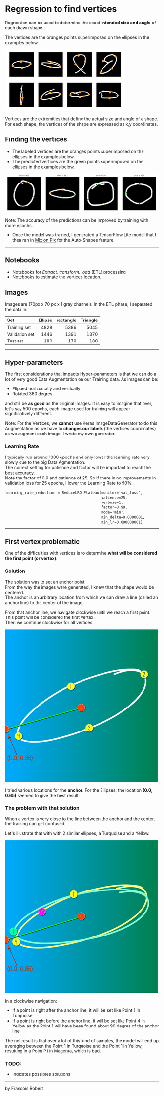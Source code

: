 # Regression to find vertices

Regression can be used to determine the exact **intended size and angle** of each drawn shape.

The vertices are the oranges points superimposed on the ellipses in the examples below.   

![examples](readme_images/vertices_ell.png)


Vertices are the extremities that define the actual size and angle of a shape.  
For each shape, the vertices of the shape are expressed as x,y coordinates.  


## Finding the vertices
- The labeled vertices are the oranges points superimposed on the ellipses in the examples below. 
- The predicted vertices are the green points superimposed on the ellipses in the examples below.

![examples](readme_images/predictions_ell.png)

Note: The accuracy of the predictions can be improved by training with more epochs.
- Once the model was trained, I generated a TensorFlow Lite model that I then ran in [Mix on Pix](https://apps.apple.com/us/app/mix-on-pix-text-on-photos/id633281586) for the Auto-Shapes feature.

---

## Notebooks
- Notebooks for *Extract, transform, load* (ETL) processing 
- Notebooks to estimate the vertices location.

## Images
Images are (70px x 70 px x 1 gray channel). In the ETL phase, I separated the data in:

| Set | Ellipse | rectangle | Triangle |
| :--------------|---------------: |---------------: |---------------: |
| Training set |  4828  | 5386  | 5045  |
| Validation set | 1446  | 1391  | 1370  |
| Test set | 180  | 179  | 180  |

---
## Hyper-parameters
The first considerations that impacts Hyper-parameters is that we can do a lot of very good Data Augmentation on our Training data.
As images can be:
- Flipped horizontally and vertically
- Rotated 360 degres

and still be **as good** as the original images. It is easy to imagine that over, let's say 500 epochs, each image used for training will appear significatively different.

Note: For the Vertices, we **cannot** use Keras ImageDataGenerator to do this Augmentation as we have to **changes our labels** (the vertices coordinates) as we augment each image. I wrote my own generator.

### Learning Rate
I typically run around 1000 epochs and only lower the learning rate very slowly due to the big Data Agmentation.   
The correct setting for patience and factor will be important to reach the best accuracy.  
Note the factor of 0.9 and patience of 25. So if there is no improvements in validation loss for 25 epochs, I lower the Learning Rate to 90%.
```
learning_rate_reduction = ReduceLROnPlateau(monitor='val_loss',
                                            patience=25,
                                            verbose=1,
                                            factor=0.90, 
                                            mode='min',
                                            min_delta=0.0000001,
                                            min_lr=0.000000001)
```
---
## First vertex problematic
One of the difficulties with vertices is to determine **what will be considered the first point (or vertex)**.

### Solution
The solution was to set an anchor point.  
From the way the images were generated, I knew that the shape would be centered.  
The anchor is an arbitrary location from which we can draw a line (called an anchor line) to the center of the image.

From that anchor line, we navigate clockwise until we reach a first point. This point will be considered the first vertex.  
Then we continue clockwise for all vertices.  

![first_point_anchor](readme_images/first_point_anchor.PNG)

I tried various locations for the **anchor**. For the Ellipses, the location **(0.0, 0.65)** seemed to give the best result.
  
### The problem with that solution
When a vertex is very close to the line between the anchor and the center, the training can get confused.  

Let's illustrate that with with 2 similar ellipses, a Turquoise and a Yellow. 


![first_point_issue](readme_images/first_point_issue.PNG)

In a clockwise navigation:
- If a point is right after the anchor line, it will be set like Point 1 in Turquoise
- If a point is right before the anchor line, it will be set like Point 4 in Yellow as the Point 1 will have been found about 90 degres of the anchor line.

The net result is that over a lot of this kind of samples, the model will end up averaging between the Point 1 in Turquoise and the Point 1 in Yellow, resulting in a Point P1 in Magenta, which is bad.

### TODO:
- Indicates possibles solutions

---
by Francois Robert 

